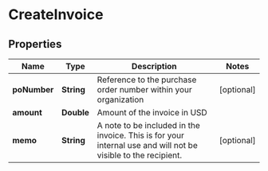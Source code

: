 

# CreateInvoice


## Properties

| Name | Type | Description | Notes |
|------------ | ------------- | ------------- | -------------|
|**poNumber** | **String** | Reference to the purchase order number within your organization |  [optional] |
|**amount** | **Double** | Amount of the invoice in USD |  |
|**memo** | **String** | A note to be included in the invoice. This is for your internal use and will not be visible to the recipient.  |  [optional] |



